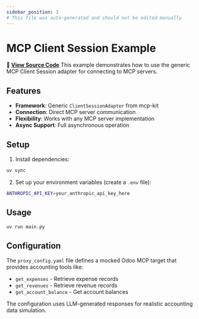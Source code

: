 ```yaml
---
sidebar_position: 3
# This file was auto-generated and should not be edited manually
---
```


# MCP Client Session Example

**📂 [View Source Code](https://github.com/agentiqs/mcp-kit-python/tree/309c248c9535a78168c589bc9be2ecc19a8df373/examples/mcp_client_session)**
This example demonstrates how to use the generic MCP Client Session adapter for connecting to MCP servers.

## Features

- **Framework**: Generic `ClientSessionAdapter` from mcp-kit
- **Connection**: Direct MCP server communication
- **Flexibility**: Works with any MCP server implementation
- **Async Support**: Full asynchronous operation

## Setup

1. Install dependencies:
```bash
uv sync
```

2. Set up your environment variables (create a `.env` file):
```bash
ANTHROPIC_API_KEY=your_anthropic_api_key_here
```

## Usage

```bash
uv run main.py
```

## Configuration

The `proxy_config.yaml` file defines a mocked Odoo MCP target that provides accounting tools like:
- `get_expenses` - Retrieve expense records
- `get_revenues` - Retrieve revenue records
- `get_account_balance` - Get account balances

The configuration uses LLM-generated responses for realistic accounting data simulation.
